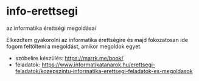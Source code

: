 # info-erettsegi
az informatika érettségi megoldásai

Elkezdtem gyakorolni az informatika érettségire és majd fokozatosan ide fogom feltölteni a megoldást, amikor megoldok egyet.

- szóbelire készülés: https://marrk.me/book/
- feladatok: https://www.informatikatanarok.hu/erettsegi-feladatok/kozepszintu-informatika-erettsegi-feladatok-es-megoldasok
